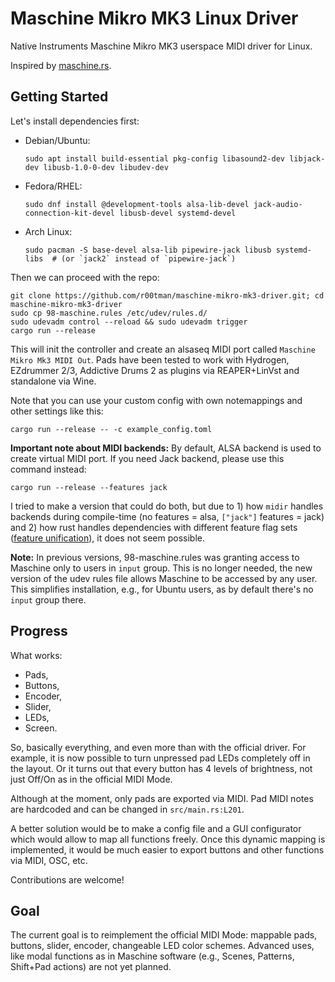# Maschine Mikro MK3 Linux Driver
Native Instruments Maschine Mikro MK3 userspace MIDI driver for Linux.

Inspired by [maschine.rs](https://github.com/wrl/maschine.rs).

## Getting Started

Let's install dependencies first:
- Debian/Ubuntu:
  ```
  sudo apt install build-essential pkg-config libasound2-dev libjack-dev libusb-1.0-0-dev libudev-dev
  ```
- Fedora/RHEL:
  ```
  sudo dnf install @development-tools alsa-lib-devel jack-audio-connection-kit-devel libusb-devel systemd-devel
  ```
- Arch Linux:
  ```
  sudo pacman -S base-devel alsa-lib pipewire-jack libusb systemd-libs  # (or `jack2` instead of `pipewire-jack`)
  ``` 

Then we can proceed with the repo:

```shell
git clone https://github.com/r00tman/maschine-mikro-mk3-driver.git; cd maschine-mikro-mk3-driver
sudo cp 98-maschine.rules /etc/udev/rules.d/
sudo udevadm control --reload && sudo udevadm trigger
cargo run --release
```

This will init the controller and create an alsaseq MIDI port called `Maschine Mikro Mk3 MIDI Out`.
Pads have been tested to work with Hydrogen, EZdrummer 2/3, Addictive Drums 2 as plugins via REAPER+LinVst and standalone via Wine.

Note that you can use your custom config with own notemappings and other settings like this:
```shell
cargo run --release -- -c example_config.toml
```

**Important note about MIDI backends:** By default, ALSA backend is used to create virtual MIDI port. If you need Jack backend, please use this command instead:
```shell
cargo run --release --features jack
```
I tried to make a version that could do both, but due to 1) how `midir` handles backends during compile-time (no features = alsa, `["jack"]` features = jack) and 2) how rust handles dependencies with different feature flag sets ([feature unification](https://github.com/rust-lang/cargo/issues/10489)), it does not seem possible.

**Note:** In previous versions, 98-maschine.rules was granting access to Maschine only to users in `input` group. This is no longer needed, the new version of the udev rules file allows Maschine to be accessed by any user. This simplifies installation, e.g., for Ubuntu users, as by default there's no `input` group there.

## Progress

What works:
 - Pads,
 - Buttons,
 - Encoder,
 - Slider,
 - LEDs,
 - Screen.

So, basically everything, and even more than with the official driver.
For example, it is now possible to turn unpressed pad LEDs completely off in the layout.
Or it turns out that every button has 4 levels of brightness, not just Off/On as in the official MIDI Mode.

Although at the moment, only pads are exported via MIDI.
Pad MIDI notes are hardcoded and can be changed in `src/main.rs:L201`.

A better solution would be to make a config file and a GUI configurator which would allow to map all functions freely.
Once this dynamic mapping is implemented, it would be much easier to export buttons and other functions via MIDI, OSC, etc.

Contributions are welcome!

## Goal

The current goal is to reimplement the official MIDI Mode: mappable pads, buttons, slider, encoder, changeable LED color schemes.
Advanced uses, like modal functions as in Maschine software (e.g., Scenes, Patterns, Shift+Pad actions) are not yet planned.
